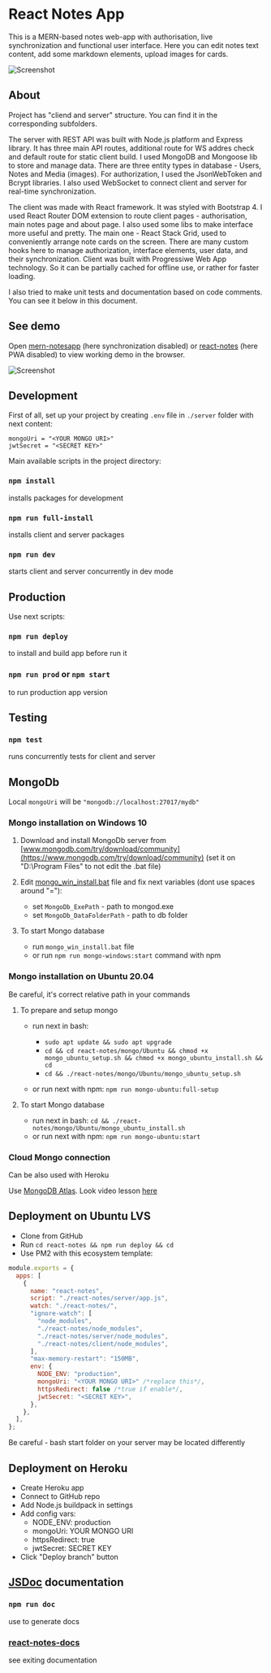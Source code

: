 # React Notes App

This is a MERN-based notes web-app with authorisation, live synchronization and functional user interface. Here you can edit notes text content, add some markdown elements, upload images for cards.

![Screenshot](https://i.postimg.cc/VN07rkNx/11.png)

## About

Project has "cliend and server" structure. You can find it in the corresponding subfolders.

The server with REST API was built with Node.js platform and Express library. It has three main API routes, additional route for WS addres check and default route for static client build. I used MongoDB and Mongoose lib to store and manage data. There are three entity types in database - Users, Notes and Media (images). For authorization, I used the JsonWebToken and Bcrypt libraries. I also used WebSocket to connect client and server for real-time synchronization.

The client was made with React framework. It was styled with Bootstrap 4. I used React Router DOM extension to route client pages - authorisation, main notes page and about page. I also used some libs to make interface more useful and pretty. The main one - React Stack Grid, used to conveniently arrange note cards on the screen. There are many custom hooks here to manage authorization, interface elements, user data, and their synchronization. Client was built with Progressiwe Web App technology. So it can be partially cached for offline use, or rather for faster loading.

I also tried to make unit tests and documentation based on code comments. You can see it below in this document.

## See demo

Open [mern-notesapp](https://mern-notesapp.herokuapp.com/) (here synchronization disabled) or [react-notes](http://react-notes.std-1033.ist.mospolytech.ru/) (here PWA disabled) to view working demo in the browser.

![Screenshot](https://i.postimg.cc/2jtfgVZW/10.png)

## Development

First of all, set up your project by creating `.env` file in `./server` folder with next content:

```env
mongoUri = "<YOUR MONGO URI>"
jwtSecret = "<SECRET KEY>"
```

Main available scripts in the project directory:

### `npm install`

installs packages for development

### `npm run full-install`

installs client and server packages

### `npm run dev`

starts client and server concurrently in dev mode

## Production

Use next scripts:

### `npm run deploy`

to install and build app before run it

### `npm run prod` or `npm start`

to run production app version

## Testing

### `npm test`

runs concurrently tests for client and server

## MongoDb

Local `mongoUri` will be `"mongodb://localhost:27017/mydb"`

### Mongo installation on Windows 10

1. Download and install MongoDb server from [www.mongodb.com/try/download/community](https://www.mongodb.com/try/download/community) (set it on "D:\Program Files\" to not edit the .bat file)

2. Edit [mongo_win_install.bat](./mongo/Windows/mongo_win_install.bat) file and fix next variables (dont use spaces around "="):

   - set `MongoDb_ExePath` - path to mongod.exe
   - set `MongoDb_DataFolderPath` - path to db folder

3. To start Mongo database

   - run `mongo_win_install.bat` file
   - or run `npm run mongo-windows:start` command with npm

### Mongo installation on Ubuntu 20.04

Be careful, it's correct relative path in your commands

1. To prepare and setup mongo

   - run next in bash:

     - `sudo apt update && sudo apt upgrade`
     - `cd && cd react-notes/mongo/Ubuntu && chmod +x mongo_ubuntu_setup.sh && chmod +x mongo_ubuntu_install.sh && cd`
     - `cd && ./react-notes/mongo/Ubuntu/mongo_ubuntu_setup.sh`

   - or run next with npm: `npm run mongo-ubuntu:full-setup`

2. To start Mongo database

   - run next in bash: `cd && ./react-notes/mongo/Ubuntu/mongo_ubuntu_install.sh`
   - or run next with npm: `npm run mongo-ubuntu:start`

### Cloud Mongo connection

Can be also used with Heroku

Use [MongoDB Atlas](https://www.mongodb.com/cloud/atlas). Look video lesson [here](https://youtu.be/mTS0DH3lMNs)

## Deployment on Ubuntu LVS

- Clone from GitHub
- Run `cd react-notes && npm run deploy && cd`
- Use PM2 with this ecosystem template:

```js
module.exports = {
  apps: [
    {
      name: "react-notes",
      script: "./react-notes/server/app.js",
      watch: "./react-notes/",
      "ignore-watch": [
        "node_modules",
        "./react-notes/node_modules",
        "./react-notes/server/node_modules",
        "./react-notes/client/node_modules",
      ],
      "max-memory-restart": "150MB",
      env: {
        NODE_ENV: "production",
        mongoUri: "<YOUR MONGO URI>" /*replace this*/,
        httpsRedirect: false /*true if enable*/,
        jwtSecret: "<SECRET KEY>",
      },
    },
  ],
};
```

Be careful - bash start folder on your server may be located differently

## Deployment on Heroku

- Create Heroku app
- Connect to GitHub repo
- Add Node.js buildpack in settings
- Add config vars:
  - NODE_ENV: production
  - mongoUri: YOUR MONGO URI
  - httpsRedirect: true
  - jwtSecret: SECRET KEY
- Click "Deploy branch" button

## [JSDoc](https://jsdoc.app/) documentation

### `npm run doc`

use to generate docs

### [react-notes-docs](http://react-notes-docs.std-1033.ist.mospolytech.ru)

see exiting documentation
